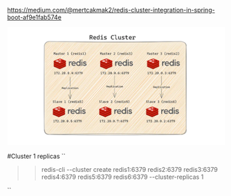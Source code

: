 
https://medium.com/@mertcakmak2/redis-cluster-integration-in-spring-boot-af9e1fab574e

![img.png](img.png)

#Cluster 1 replicas
``
>> redis-cli --cluster create redis1:6379 redis2:6379 redis3:6379 redis4:6379 redis5:6379 redis6:6379 --cluster-replicas 1

``


